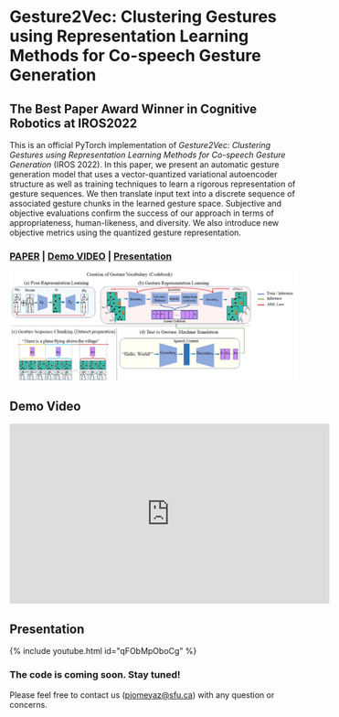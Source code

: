 # Gesture2Vec: Clustering Gestures using Representation Learning Methods for Co-speech Gesture Generation

## The Best Paper Award Winner in Cognitive Robotics at  IROS2022

This is an official PyTorch implementation of *Gesture2Vec: Clustering Gestures using Representation Learning Methods for Co-speech Gesture Generation* (IROS 2022). In this paper, we present an automatic gesture generation model that uses a vector-quantized variational autoencoder structure as well as training techniques to learn a rigorous representation of gesture sequences. We then translate input text into a discrete sequence of associated gesture chunks in the learned gesture space. Subjective and objective evaluations confirm the success of our approach in terms of appropriateness, human-likeness, and diversity. We also introduce new objective metrics using the quantized gesture representation.

### [PAPER](https://sfumars.com/wp-content/papers/2022_iros_gesture2vec.pdf) | [Demo VIDEO](https://www.youtube.com/watch?v=ac8jWk4fdCU) | [Presentation](https://youtu.be/qFObMpOboCg)

![OVERVIEW](Figures/model.jpg)


## Demo Video

<iframe width="560" height="315" src="https://www.youtube.com/watch?v=qFObMpOboCg&t=2s" frameborder="0" allow="autoplay; encrypted-media" allowfullscreen></iframe>


## Presentation

{% include youtube.html id="qFObMpOboCg" %}

### The code is coming soon. Stay tuned!



Please feel free to contact us (pjomeyaz@sfu.ca) with any question or concerns.
